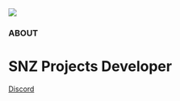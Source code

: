 <img align="center" src="https://github-readme-stats.vercel.app/api?username=it-zeusx&theme=dark&hide_border=true&bg_color=0D1117&text_color=D9D9D9&hide_title=true&icon_color=ee1c3e" />

### ABOUT
# SNZ Projects Developer
[Discord](https://discord.gg/E6G8tqKzbY)
